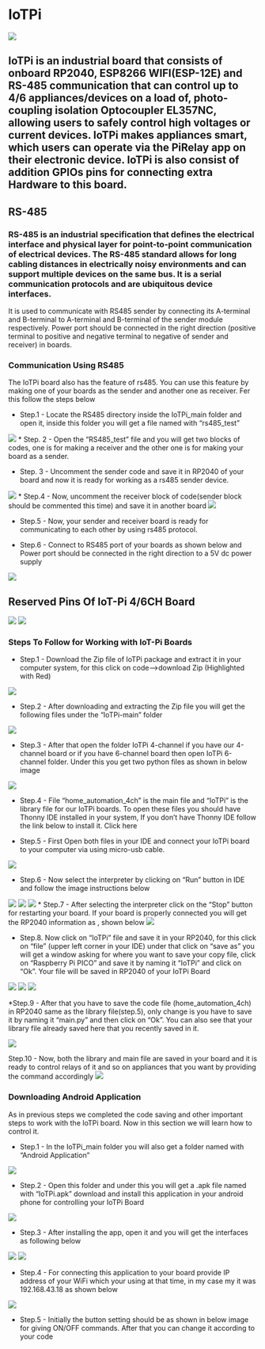 # IoTPi

<img src ="https://github.com/sbcshop/IoTPi/blob/main/images/IotPi%20Banner.png"  />

## IoTPi is an industrial board that consists of onboard RP2040, ESP8266 WIFI(ESP-12E) and RS-485 communication that can control up to 4/6 appliances/devices on a load    of, photo-coupling isolation Optocoupler EL357NC, allowing users to safely control high voltages or current devices. IoTPi makes appliances smart, which users can operate via the PiRelay app on their electronic device. IoTPi is also consist of addition GPIOs pins for connecting extra Hardware to this board.

## RS-485
### RS-485 is an industrial specification that defines the electrical interface and physical layer for point-to-point communication of electrical devices. The RS-485 standard allows for long cabling distances in electrically noisy environments and can support multiple devices on the same bus. It is a serial communication protocols and are ubiquitous device interfaces.
It is used to communicate with RS485 sender by connecting its A-terminal and B-terminal to A-terminal and B-terminal of the sender module respectively. Power port should be connected in the right direction (positive terminal to positive and negative terminal to negative of sender and receiver) in boards.

### Communication Using RS485
The IoTPi  board also has the feature of rs485. You can use this feature by making one of your boards as the sender and another one as receiver. Fer this follow the steps below

* Step.1 - Locate  the RS485 directory inside the IoTPi_main folder and open it, inside this folder you will get a file named with “rs485_test” 
<img src ="https://github.com/sbcshop/IoTPi/blob/main/images/Screenshot%20(23).png" />
* Step. 2 - Open the “RS485_test” file and you will get two blocks of codes, one is for making a receiver and the other one is for making your board as a sender.

* Step. 3 - Uncomment the sender code and save it in RP2040 of your board and now it is ready for working as a rs485 sender device.
<img src ="https://github.com/sbcshop/IoTPi/blob/main/images/Screenshot%20(26).png" />
* Step.4 - Now, uncomment the receiver block of code(sender block should be commented this time) and save it  in another board
<img src ="https://github.com/sbcshop/IoTPi/blob/main/images/Screenshot%20(27).png" />

* Step.5 - Now, your sender and receiver board is ready for communicating to each other by using rs485 protocol.

* Step.6 - Connect to RS485 port of  your boards as shown below and Power port should be connected in the right direction to a 5V dc  power supply

<img src ="https://github.com/sbcshop/IoTPi/blob/main/images/IMG_5938%20-%20Edited%20(1).png" />

## Reserved Pins Of IoT-Pi 4/6CH Board

<img src ="https://github.com/sbcshop/IoTPi/blob/main/images/PinReserved-IoT4ch.png" />
<img src = "https://github.com/sbcshop/IoTPi/blob/main/images/PinReserved_IoT6ch.png" />

### Steps To Follow for Working with IoT-Pi Boards

* Step.1 - Download the Zip file of IoTPi package and extract it in your computer system, for this click on code—>download Zip (Highlighted with Red)

<img src ="https://github.com/sbcshop/IoTPi/blob/main/images/Iotpi_SC1.PNG" />

* Step.2 - After downloading and extracting the Zip file you will get the following files under the “IoTPi-main” folder

<img src ="https://github.com/sbcshop/IoTPi/blob/main/images/Screenshot%20(22).png" />

* Step.3 - After that open the folder IoTPi 4-channel if you have our 4-channel board or if you have 6-channel board then open IoTPi 6-channel folder. Under this you get   two python files as shown in below image
<img src ="https://github.com/sbcshop/IoTPi/blob/main/images/SC3.PNG" />

* Step.4 - File “home_automation_4ch” is the main file and “IoTPi” is the library file for our IoTPi boards. To open these files you should have Thonny IDE installed in your system, If you don’t have Thonny IDE follow the link below to install it. Click here

* Step.5 - First Open both files in your IDE and connect your IoTPi board to your computer via using micro-usb cable.
<img src ="https://github.com/sbcshop/IoTPi/blob/main/images/Screenshot%20(7).png" />

* Step.6 - Now select the interpreter by clicking on “Run” button in IDE and follow the image instructions below 
<img src ="https://github.com/sbcshop/IoTPi/blob/main/images/Screenshot%20(16).png" />
<img src ="https://github.com/sbcshop/IoTPi/blob/main/images/Screenshot%20(14).png" />
<img src ="https://github.com/sbcshop/IoTPi/blob/main/images/Screenshot%20(15).png" />
* Step.7 - After selecting the interpreter click on the “Stop” button for restarting your board. If your board is properly connected you will get the RP2040 information as , shown below 
<img src ="https://github.com/sbcshop/IoTPi/blob/main/images/Screenshot%20(18).png" />

* Step.8. Now click on “IoTPi” file and save it in your RP2040, for this click on “file” (upper left corner in your IDE) under that click on “save as” you will get a window asking for where you want to save your copy file, click on “Raspberry Pi PICO” and save it by naming it “IoTPi” and click on “Ok”. Your file will be saved in RP2040 of your IoTPi Board
<img src ="https://github.com/sbcshop/IoTPi/blob/main/images/Screenshot%20(1).png" />
<img src ="https://github.com/sbcshop/IoTPi/blob/main/images/Screenshot%20(2).png" />
<img src ="https://github.com/sbcshop/IoTPi/blob/main/images/Screenshot%20(3).png" />

*Step.9 - After that you have to save the code file (home_automation_4ch) in RP2040 same as the library file(step.5), only change is you have to save it by naming it “main.py” and then click on “Ok”. You can also see that your library file already saved here that you recently saved in it. 

<img src ="https://github.com/sbcshop/IoTPi/blob/main/images/Screenshot%20(8).png" />

Step.10 - Now, both the library and main file are saved in your board and it is ready to control relays of it and so on appliances that you want by providing the command accordingly
<img src ="https://github.com/sbcshop/IoTPi/blob/main/images/Screenshot%20(11).png" />

### Downloading Android Application
As in previous steps we completed the code saving and other important steps to work with the IoTPi board. Now in this section we will learn how to control it.

* Step.1 - In the IoTPi_main folder you will also get a folder named with “Android Application”
<img src ="https://github.com/sbcshop/IoTPi/blob/main/images/Screenshot%20(20).png" />

* Step.2 - Open this folder and under this you will get a .apk file named with  “IoTPi.apk” download and install this application in your android phone for controlling your IoTPi Board
<img src ="https://github.com/sbcshop/IoTPi/blob/main/images/Screenshot%20(21).png" />

* Step.3 - After installing the app, open it and you will get the interfaces as following below

<img src ="https://github.com/sbcshop/IoTPi/blob/main/images/IMG-20221013-WA0003.jpg" />

<img src ="https://github.com/sbcshop/IoTPi/blob/main/images/IMG-20221013-WA0005.jpg" />

* Step.4 - For connecting this application to your board provide IP address of your WiFi which your using at that time, in my case my it was 192.168.43.18 as shown below
<img src ="https://github.com/sbcshop/IoTPi/blob/main/images/Screenshot%20(28).png" />

* Step.5 - Initially the button setting should be as shown in below image for giving ON/OFF commands. After that you can change it according to your code
<img src ="" />


